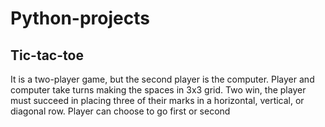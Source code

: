 # Python-projects
## Tic-tac-toe
It is a two-player game, but the second player is the computer. Player and computer take turns making the spaces in 3x3 grid. Two win, the player must succeed in placing three of their marks in a horizontal, vertical, or diagonal row. Player can choose to go first or second

 
